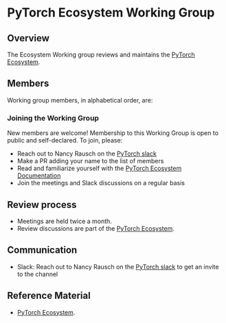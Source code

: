# PyTorch Ecosystem Working Group

## Overview
The Ecosystem Working group reviews and maintains the [PyTorch Ecosystem](https://github.com/pytorch-fdn/ecosystem).


## Members

Working group members, in alphabetical order, are:



### Joining the Working Group
New members are welcome! Membership to this Working Group is open to public and self-declared.
To join, please:

* Reach out to Nancy Rausch on the [PyTorch slack](https://pytorch.org/resources/)
* Make a PR adding your name to the list of members
* Read and familiarize yourself with the [PyTorch Ecosystem Documentation](https://github.com/pytorch-fdn/ecosystem)
* Join the meetings and Slack discussions on a regular basis


## Review process
* Meetings are held twice a month.
* Review discussions are part of the [PyTorch Ecosystem](https://github.com/pytorch-fdn/ecosystem).

## Communication
* Slack: Reach out to Nancy Rausch on the [PyTorch slack](https://pytorch.org/resources/) to get an invite to the channel

## Reference Material
* [PyTorch Ecosystem](https://github.com/pytorch-fdn/ecosystem).

